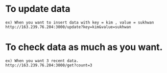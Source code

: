 #   To update data
    ex) When you want to insert data with key = kim , value = sukhwan
    http://163.239.76.204:3000/update?key=kim&value=sukhwan
    
#   To check data as much as you want.
    ex) When you want 3 recent data.
    http://163.239.76.204:3000/get?count=3
